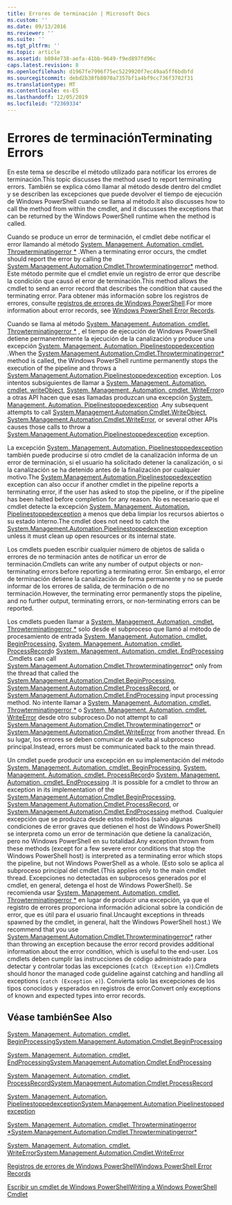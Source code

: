 ```yaml
---
title: Errores de terminación | Microsoft Docs
ms.custom: ''
ms.date: 09/13/2016
ms.reviewer: ''
ms.suite: ''
ms.tgt_pltfrm: ''
ms.topic: article
ms.assetid: b804e738-aefa-41bb-9649-f9ed897fd96c
caps.latest.revision: 8
ms.openlocfilehash: d1967fe7996f75ec5229920f7ec49aa5ff6bdbfd
ms.sourcegitcommit: debd2b38fb8070a7357bf1a4bf9cc736f3702f31
ms.translationtype: MT
ms.contentlocale: es-ES
ms.lasthandoff: 12/05/2019
ms.locfileid: "72369334"
---
```

# <a name="terminating-errors"></a><span data-ttu-id="aab8f-102">Errores de terminación</span><span class="sxs-lookup"><span data-stu-id="aab8f-102">Terminating Errors</span></span>

<span data-ttu-id="aab8f-103">En este tema se describe el método utilizado para notificar los errores de terminación.</span><span class="sxs-lookup"><span data-stu-id="aab8f-103">This topic discusses the method used to report terminating errors.</span></span> <span data-ttu-id="aab8f-104">También se explica cómo llamar al método desde dentro del cmdlet y se describen las excepciones que puede devolver el tiempo de ejecución de Windows PowerShell cuando se llama al método.</span><span class="sxs-lookup"><span data-stu-id="aab8f-104">It also discusses how to call the method from within the cmdlet, and it discusses the exceptions that can be returned by the Windows PowerShell runtime when the method is called.</span></span>

<span data-ttu-id="aab8f-105">Cuando se produce un error de terminación, el cmdlet debe notificar el error llamando al método [System. Management. Automation. cmdlet. Throwterminatingerror \*](/dotnet/api/System.Management.Automation.Cmdlet.ThrowTerminatingError) .</span><span class="sxs-lookup"><span data-stu-id="aab8f-105">When a terminating error occurs, the cmdlet should report the error by calling the [System.Management.Automation.Cmdlet.Throwterminatingerror\*](/dotnet/api/System.Management.Automation.Cmdlet.ThrowTerminatingError) method.</span></span> <span data-ttu-id="aab8f-106">Este método permite que el cmdlet envíe un registro de error que describe la condición que causó el error de terminación.</span><span class="sxs-lookup"><span data-stu-id="aab8f-106">This method allows the cmdlet to send an error record that describes the condition that caused the terminating error.</span></span> <span data-ttu-id="aab8f-107">Para obtener más información sobre los registros de errores, consulte [registros de errores de Windows PowerShell](./windows-powershell-error-records.md).</span><span class="sxs-lookup"><span data-stu-id="aab8f-107">For more information about error records, see [Windows PowerShell Error Records](./windows-powershell-error-records.md).</span></span>

<span data-ttu-id="aab8f-108">Cuando se llama al método [System. Management. Automation. cmdlet. Throwterminatingerror \*](/dotnet/api/System.Management.Automation.Cmdlet.ThrowTerminatingError) , el tiempo de ejecución de Windows PowerShell detiene permanentemente la ejecución de la canalización y produce una excepción [System. Management. Automation. Pipelinestoppedexception](/dotnet/api/System.Management.Automation.PipelineStoppedException) .</span><span class="sxs-lookup"><span data-stu-id="aab8f-108">When the [System.Management.Automation.Cmdlet.Throwterminatingerror\*](/dotnet/api/System.Management.Automation.Cmdlet.ThrowTerminatingError) method is called, the  Windows PowerShell runtime permanently stops the execution of the pipeline and throws a [System.Management.Automation.Pipelinestoppedexception](/dotnet/api/System.Management.Automation.PipelineStoppedException) exception.</span></span> <span data-ttu-id="aab8f-109">Los intentos subsiguientes de llamar a [System. Management. Automation. cmdlet. writeObject](/dotnet/api/System.Management.Automation.Cmdlet.WriteObject), [System. Management. Automation. cmdlet. WriteError](/dotnet/api/System.Management.Automation.Cmdlet.WriteError)o a otras API hacen que esas llamadas produzcan una excepción [System. Management. Automation. Pipelinestoppedexception](/dotnet/api/System.Management.Automation.PipelineStoppedException) .</span><span class="sxs-lookup"><span data-stu-id="aab8f-109">Any subsequent attempts to call [System.Management.Automation.Cmdlet.WriteObject](/dotnet/api/System.Management.Automation.Cmdlet.WriteObject), [System.Management.Automation.Cmdlet.WriteError](/dotnet/api/System.Management.Automation.Cmdlet.WriteError), or several other APIs causes those calls to throw a [System.Management.Automation.Pipelinestoppedexception](/dotnet/api/System.Management.Automation.PipelineStoppedException) exception.</span></span>

<span data-ttu-id="aab8f-110">La excepción [System. Management. Automation. Pipelinestoppedexception](/dotnet/api/System.Management.Automation.PipelineStoppedException) también puede producirse si otro cmdlet de la canalización informa de un error de terminación, si el usuario ha solicitado detener la canalización, o si la canalización se ha detenido antes de la finalización por cualquier motivo.</span><span class="sxs-lookup"><span data-stu-id="aab8f-110">The [System.Management.Automation.Pipelinestoppedexception](/dotnet/api/System.Management.Automation.PipelineStoppedException) exception can also occur if another cmdlet in the pipeline reports a terminating error, if the user has asked to stop the pipeline, or if the pipeline has been halted before completion for any reason.</span></span> <span data-ttu-id="aab8f-111">No es necesario que el cmdlet detecte la excepción [System. Management. Automation. Pipelinestoppedexception](/dotnet/api/System.Management.Automation.PipelineStoppedException) a menos que deba limpiar los recursos abiertos o su estado interno.</span><span class="sxs-lookup"><span data-stu-id="aab8f-111">The cmdlet does not need to catch the [System.Management.Automation.Pipelinestoppedexception](/dotnet/api/System.Management.Automation.PipelineStoppedException) exception unless it must clean up open resources or its internal state.</span></span>

<span data-ttu-id="aab8f-112">Los cmdlets pueden escribir cualquier número de objetos de salida o errores de no terminación antes de notificar un error de terminación.</span><span class="sxs-lookup"><span data-stu-id="aab8f-112">Cmdlets can write any number of output objects or non-terminating errors before reporting a terminating error.</span></span> <span data-ttu-id="aab8f-113">Sin embargo, el error de terminación detiene la canalización de forma permanente y no se puede informar de los errores de salida, de terminación o de no terminación.</span><span class="sxs-lookup"><span data-stu-id="aab8f-113">However, the terminating error permanently stops the pipeline, and no further output, terminating errors, or non-terminating errors can be reported.</span></span>

<span data-ttu-id="aab8f-114">Los cmdlets pueden llamar a [System. Management. Automation. cmdlet. Throwterminatingerror \*](/dotnet/api/System.Management.Automation.Cmdlet.ThrowTerminatingError) solo desde el subproceso que llamó al método de procesamiento de entrada [System. Management. Automation. cmdlet. BeginProcessing](/dotnet/api/System.Management.Automation.Cmdlet.BeginProcessing), [System. Management. Automation. cmdlet. ProcessRecord](/dotnet/api/System.Management.Automation.Cmdlet.ProcessRecord)o [System. Management. Automation. cmdlet. EndProcessing](/dotnet/api/System.Management.Automation.Cmdlet.EndProcessing) .</span><span class="sxs-lookup"><span data-stu-id="aab8f-114">Cmdlets can call [System.Management.Automation.Cmdlet.Throwterminatingerror\*](/dotnet/api/System.Management.Automation.Cmdlet.ThrowTerminatingError) only from the thread that called the [System.Management.Automation.Cmdlet.BeginProcessing](/dotnet/api/System.Management.Automation.Cmdlet.BeginProcessing), [System.Management.Automation.Cmdlet.ProcessRecord](/dotnet/api/System.Management.Automation.Cmdlet.ProcessRecord), or [System.Management.Automation.Cmdlet.EndProcessing](/dotnet/api/System.Management.Automation.Cmdlet.EndProcessing) input processing method.</span></span> <span data-ttu-id="aab8f-115">No intente llamar a [System. Management. Automation. cmdlet. Throwterminatingerror \*](/dotnet/api/System.Management.Automation.Cmdlet.ThrowTerminatingError) o [System. Management. Automation. cmdlet. WriteError](/dotnet/api/System.Management.Automation.Cmdlet.WriteError) desde otro subproceso.</span><span class="sxs-lookup"><span data-stu-id="aab8f-115">Do not attempt to call [System.Management.Automation.Cmdlet.Throwterminatingerror\*](/dotnet/api/System.Management.Automation.Cmdlet.ThrowTerminatingError) or [System.Management.Automation.Cmdlet.WriteError](/dotnet/api/System.Management.Automation.Cmdlet.WriteError) from another thread.</span></span> <span data-ttu-id="aab8f-116">En su lugar, los errores se deben comunicar de vuelta al subproceso principal.</span><span class="sxs-lookup"><span data-stu-id="aab8f-116">Instead, errors must be communicated back to the main thread.</span></span>

<span data-ttu-id="aab8f-117">Un cmdlet puede producir una excepción en su implementación del método [System. Management. Automation. cmdlet. BeginProcessing](/dotnet/api/System.Management.Automation.Cmdlet.BeginProcessing), [System. Management. Automation. cmdlet. ProcessRecord](/dotnet/api/System.Management.Automation.Cmdlet.ProcessRecord)o [System. Management. Automation. cmdlet. EndProcessing](/dotnet/api/System.Management.Automation.Cmdlet.EndProcessing) .</span><span class="sxs-lookup"><span data-stu-id="aab8f-117">It is possible for a cmdlet to throw an exception in its implementation of the [System.Management.Automation.Cmdlet.BeginProcessing](/dotnet/api/System.Management.Automation.Cmdlet.BeginProcessing), [System.Management.Automation.Cmdlet.ProcessRecord](/dotnet/api/System.Management.Automation.Cmdlet.ProcessRecord), or [System.Management.Automation.Cmdlet.EndProcessing](/dotnet/api/System.Management.Automation.Cmdlet.EndProcessing) method.</span></span> <span data-ttu-id="aab8f-118">Cualquier excepción que se produzca desde estos métodos (salvo algunas condiciones de error graves que detienen el host de Windows PowerShell) se interpreta como un error de terminación que detiene la canalización, pero no Windows PowerShell en su totalidad.</span><span class="sxs-lookup"><span data-stu-id="aab8f-118">Any exception thrown from these methods (except for a few severe error conditions that stop the Windows PowerShell host) is interpreted as a terminating error which stops the pipeline, but not Windows PowerShell as a whole.</span></span> <span data-ttu-id="aab8f-119">(Esto solo se aplica al subproceso principal del cmdlet.</span><span class="sxs-lookup"><span data-stu-id="aab8f-119">(This applies only to the main cmdlet thread.</span></span> <span data-ttu-id="aab8f-120">Excepciones no detectadas en subprocesos generados por el cmdlet, en general, detenga el host de Windows PowerShell). Se recomienda usar [System. Management. Automation. cmdlet. Throwterminatingerror \*](/dotnet/api/System.Management.Automation.Cmdlet.ThrowTerminatingError) en lugar de producir una excepción, ya que el registro de errores proporciona información adicional sobre la condición de error, que es útil para el usuario final.</span><span class="sxs-lookup"><span data-stu-id="aab8f-120">Uncaught exceptions in threads spawned by the cmdlet, in general, halt the Windows PowerShell host.) We recommend that you use [System.Management.Automation.Cmdlet.Throwterminatingerror\*](/dotnet/api/System.Management.Automation.Cmdlet.ThrowTerminatingError) rather than throwing an exception because the error record provides additional information about the error condition, which is useful to the end-user.</span></span> <span data-ttu-id="aab8f-121">Los cmdlets deben cumplir las instrucciones de código administrado para detectar y controlar todas las excepciones (`catch (Exception e)`).</span><span class="sxs-lookup"><span data-stu-id="aab8f-121">Cmdlets should honor the managed code guideline against catching and handling all exceptions (`catch (Exception e)`).</span></span> <span data-ttu-id="aab8f-122">Convierta solo las excepciones de los tipos conocidos y esperados en registros de error.</span><span class="sxs-lookup"><span data-stu-id="aab8f-122">Convert only exceptions of known and expected types into error records.</span></span>

## <a name="see-also"></a><span data-ttu-id="aab8f-123">Véase también</span><span class="sxs-lookup"><span data-stu-id="aab8f-123">See Also</span></span>

[<span data-ttu-id="aab8f-124">System. Management. Automation. cmdlet. BeginProcessing</span><span class="sxs-lookup"><span data-stu-id="aab8f-124">System.Management.Automation.Cmdlet.BeginProcessing</span></span>](/dotnet/api/System.Management.Automation.Cmdlet.BeginProcessing)

[<span data-ttu-id="aab8f-125">System. Management. Automation. cmdlet. EndProcessing</span><span class="sxs-lookup"><span data-stu-id="aab8f-125">System.Management.Automation.Cmdlet.EndProcessing</span></span>](/dotnet/api/System.Management.Automation.Cmdlet.EndProcessing)

[<span data-ttu-id="aab8f-126">System. Management. Automation. cmdlet. ProcessRecord</span><span class="sxs-lookup"><span data-stu-id="aab8f-126">System.Management.Automation.Cmdlet.ProcessRecord</span></span>](/dotnet/api/System.Management.Automation.Cmdlet.ProcessRecord)

[<span data-ttu-id="aab8f-127">System. Management. Automation. Pipelinestoppedexception</span><span class="sxs-lookup"><span data-stu-id="aab8f-127">System.Management.Automation.Pipelinestoppedexception</span></span>](/dotnet/api/System.Management.Automation.PipelineStoppedException)

[<span data-ttu-id="aab8f-128">System. Management. Automation. cmdlet. Throwterminatingerror \*</span><span class="sxs-lookup"><span data-stu-id="aab8f-128">System.Management.Automation.Cmdlet.Throwterminatingerror\*</span></span>](/dotnet/api/System.Management.Automation.Cmdlet.ThrowTerminatingError)

[<span data-ttu-id="aab8f-129">System. Management. Automation. cmdlet. WriteError</span><span class="sxs-lookup"><span data-stu-id="aab8f-129">System.Management.Automation.Cmdlet.WriteError</span></span>](/dotnet/api/System.Management.Automation.Cmdlet.WriteError)

[<span data-ttu-id="aab8f-130">Registros de errores de Windows PowerShell</span><span class="sxs-lookup"><span data-stu-id="aab8f-130">Windows PowerShell Error Records</span></span>](./windows-powershell-error-records.md)

[<span data-ttu-id="aab8f-131">Escribir un cmdlet de Windows PowerShell</span><span class="sxs-lookup"><span data-stu-id="aab8f-131">Writing a Windows PowerShell Cmdlet</span></span>](./writing-a-windows-powershell-cmdlet.md)
